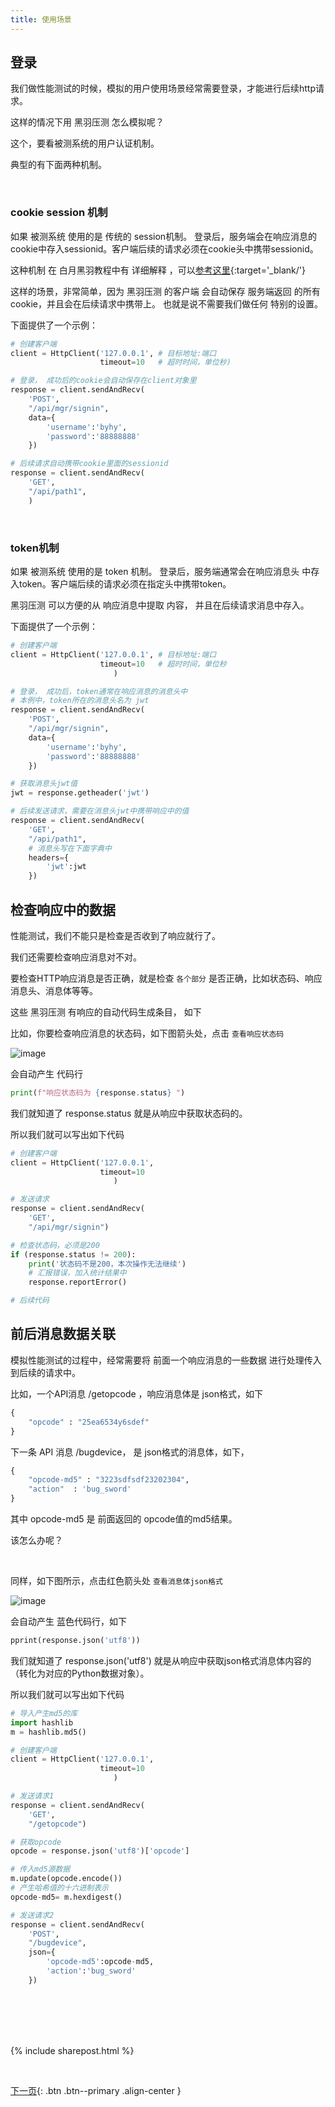 ```yaml
---
title: 使用场景
---
```



## 登录

我们做性能测试的时候，模拟的用户使用场景经常需要登录，才能进行后续http请求。

这样的情况下用 黑羽压测 怎么模拟呢？

这个，要看被测系统的用户认证机制。

典型的有下面两种机制。

<br>

###  cookie session 机制

如果 被测系统 使用的是 传统的 session机制。 登录后，服务端会在响应消息的cookie中存入sessionid。客户端后续的请求必须在cookie头中携带sessionid。

这种机制 在 白月黑羽教程中有 详细解释 ，可以[参考这里](http://www.python3.vip/doc/tutorial/django/09/#session-%E6%96%B9%E6%A1%88){:target='_blank/'}


这样的场景，非常简单，因为 黑羽压测 的客户端 会自动保存 服务端返回 的所有cookie，并且会在后续请求中携带上。 也就是说不需要我们做任何 特别的设置。


下面提供了一个示例：

```py
# 创建客户端     
client = HttpClient('127.0.0.1', # 目标地址:端口
                    timeout=10   # 超时时间，单位秒) 

# 登录， 成功后的cookie会自动保存在client对象里                     
response = client.sendAndRecv(
    'POST',
    "/api/mgr/signin",
    data={
        'username':'byhy',
        'password':'88888888'
    })

# 后续请求自动携带cookie里面的sessionid
response = client.sendAndRecv(
    'GET',         
    "/api/path1",
    )
```

<br>

### token机制

如果 被测系统 使用的是 token 机制。 登录后，服务端通常会在响应消息头 中存入token。客户端后续的请求必须在指定头中携带token。

黑羽压测 可以方便的从 响应消息中提取 内容， 并且在后续请求消息中存入。

下面提供了一个示例：

```py
# 创建客户端     
client = HttpClient('127.0.0.1', # 目标地址:端口
                    timeout=10   # 超时时间，单位秒
                       ) 

# 登录， 成功后，token通常在响应消息的消息头中
# 本例中，token所在的消息头名为 jwt
response = client.sendAndRecv(
    'POST',
    "/api/mgr/signin",
    data={
        'username':'byhy',
        'password':'88888888'
    })

# 获取消息头jwt值
jwt = response.getheader('jwt')  

# 后续发送请求，需要在消息头jwt中携带响应中的值
response = client.sendAndRecv(
    'GET',
    "/api/path1",
    # 消息头写在下面字典中
    headers={
        'jwt':jwt
    })
```


## 检查响应中的数据

性能测试，我们不能只是检查是否收到了响应就行了。

我们还需要检查响应消息对不对。

要检查HTTP响应消息是否正确，就是检查 ```各个部分``` 是否正确，比如状态码、响应消息头、消息体等等。

这些 黑羽压测 有响应的自动代码生成条目， 如下


比如，你要检查响应消息的状态码，如下图箭头处，点击  ```查看响应状态码``` 

![image](https://user-images.githubusercontent.com/36462795/61468496-f9fd2a80-a9af-11e9-9435-aad0e869b2a9.png)

会自动产生 代码行
```py
print(f"响应状态码为 {response.status} ") 
```

我们就知道了 response.status 就是从响应中获取状态码的。

所以我们就可以写出如下代码

```py
# 创建客户端     
client = HttpClient('127.0.0.1',
                    timeout=10
                       ) 

# 发送请求
response = client.sendAndRecv(
    'GET',
    "/api/mgr/signin")

# 检查状态码，必须是200
if (response.status != 200):
    print('状态码不是200，本次操作无法继续')
    # 汇报错误，加入统计结果中
    response.reportError()

# 后续代码
```



## 前后消息数据关联

模拟性能测试的过程中，经常需要将 前面一个响应消息的一些数据 进行处理传入到后续的请求中。

比如，一个API消息 /getopcode  ，响应消息体是 json格式，如下

```py
{
    "opcode" : "25ea6534y6sdef"
}
```

下一条 API 消息 /bugdevice，  是 json格式的消息体，如下， 

```py
{
    "opcode-md5" : "3223sdfsdf23202304",
    "action"  : 'bug_sword'
}
```

其中 opcode-md5 是 前面返回的 opcode值的md5结果。

该怎么办呢？

<br>

同样，如下图所示，点击红色箭头处  ```查看消息体json格式``` 

![image](https://user-images.githubusercontent.com/36462795/61469490-ddfa8880-a9b1-11e9-8a43-8dd3a4ae7c40.png)

会自动产生 蓝色代码行，如下
```py
pprint(response.json('utf8'))
```

我们就知道了 response.json('utf8') 就是从响应中获取json格式消息体内容的（转化为对应的Python数据对象）。

所以我们就可以写出如下代码

```py
# 导入产生md5的库
import hashlib
m = hashlib.md5()

# 创建客户端     
client = HttpClient('127.0.0.1',
                    timeout=10
                       ) 

# 发送请求1
response = client.sendAndRecv(
    'GET',
    "/getopcode")

# 获取opcode        
opcode = response.json('utf8')['opcode']

# 传入md5源数据
m.update(opcode.encode())
# 产生哈希值的十六进制表示
opcode-md5= m.hexdigest()

# 发送请求2
response = client.sendAndRecv(
    'POST',
    "/bugdevice",
    json={
        'opcode-md5':opcode-md5,
        'action':'bug_sword'
    })
```




<br><br><br><br>

{% include sharepost.html %}

<br>

[下一页](/doc/tutorial/o/mysql/02/){: .btn .btn--primary .align-center }